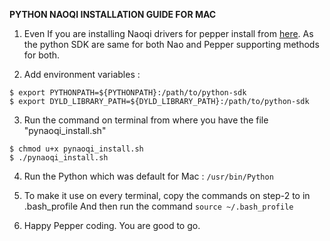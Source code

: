 
 **PYTHON NAOQI INSTALLATION GUIDE FOR MAC**

1)  Even If you are installing Naoqi drivers for pepper install from [here](https://community.aldebaran.com/en/resources/software/language/en-gb/field_software_type/sdk/robot/nao-2). As the python SDK are same for both Nao and Pepper supporting methods for both.

2)  Add environment variables :
```
$ export PYTHONPATH=${PYTHONPATH}:/path/to/python-sdk
$ export DYLD_LIBRARY_PATH=${DYLD_LIBRARY_PATH}:/path/to/python-sdk
```

3)  Run the command on terminal from where you have the file "pynaoqi_install.sh" 
```
$ chmod u+x pynaoqi_install.sh
$ ./pynaoqi_install.sh
```

4)  Run the Python which was default for Mac : `/usr/bin/Python`

5) To make it use on every terminal, copy the commands on step-2 to in .bash_profile
   And then run the command `source ~/.bash_profile`

6) Happy Pepper coding. You are good to go.

